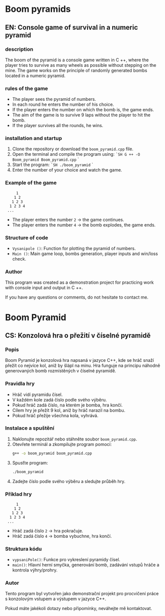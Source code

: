 # Boom pyramids

## EN: Console game of survival in a numeric pyramid

### description

The boom of the pyramid is a console game written in C ++, where the player tries to survive as many wheels as possible without stepping on the mine. The game works on the principle of randomly generated bombs located in a numeric pyramid.

### rules of the game

- The player sees the pyramid of numbers.
- In each round he enters the number of his choice.
- If the player enters the number on which the bomb is, the game ends.
- The aim of the game is to survive 9 laps without the player to hit the bomb.
- If the player survives all the rounds, he wins.

### installation and startup

1. Clone the repository or download the `boom_pyramid.cpp` file.
2. Open the terminal and compile the program using:
 `` `SH
 G ++ -O Boom_pyramid Boom_pyramid.cpp
 `` `
3. Start the program:
 `` `SH
 ./boom_pyramid
 `` `
4. Enter the number of your choice and watch the game.

### Example of the game

```
     1  
    1 2  
   1 2 3  
  1 2 3 4  
 ...
```

- The player enters the number `2` → the game continues.
- The player enters the number `4` → the bomb explodes, the game ends.

### Structure of code

- `Vysanipole ()`: Function for plotting the pyramid of numbers.
- `Main ()`: Main game loop, bombs generation, player inputs and win/loss check.

### Author

This program was created as a demonstration project for practicing work with console input and output in C ++.

If you have any questions or comments, do not hesitate to contact me.


# Boom Pyramid

## CS: Konzolová hra o přežití v číselné pyramidě

### Popis

Boom Pyramid je konzolová hra napsaná v jazyce C++, kde se hráč snaží přežít co nejvíce kol, aniž by šlápl na minu. Hra funguje na principu náhodně generovaných bomb rozmístěných v číselné pyramidě.

### Pravidla hry

- Hráč vidí pyramidu čísel.
- V každém kole zadá číslo podle svého výběru.
- Pokud hráč zadá číslo, na kterém je bomba, hra končí.
- Cílem hry je přežít 9 kol, aniž by hráč narazil na bombu.
- Pokud hráč přežije všechna kola, vyhrává.

### Instalace a spuštění

1. Naklonujte repozitář nebo stáhněte soubor `boom_pyramid.cpp`.
2. Otevřete terminál a zkompilujte program pomocí:
   ```sh
   g++ -o boom_pyramid boom_pyramid.cpp
   ```
3. Spusťte program:
   ```sh
   ./boom_pyramid
   ```
4. Zadejte číslo podle svého výběru a sledujte průběh hry.

### Příklad hry

```
     1  
    1 2  
   1 2 3  
  1 2 3 4  
 ...
```

- Hráč zadá číslo `2` → hra pokračuje.
- Hráč zadá číslo `4` → bomba vybuchne, hra končí.

### Struktura kódu

- `vypsaniPole()`: Funkce pro vykreslení pyramidy čísel.
- `main()`: Hlavní herní smyčka, generování bomb, zadávání vstupů hráče a kontrola výhry/prohry.

### Autor

Tento program byl vytvořen jako demonstrační projekt pro procvičení práce s konzolovým vstupem a výstupem v jazyce C++.

Pokud máte jakékoli dotazy nebo připomínky, neváhejte mě kontaktovat.

